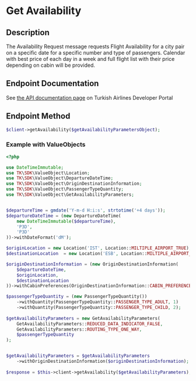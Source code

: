 # Get Availability

## Description

The Availability Request message requests Flight Availability for a city pair on a specific date for a specific number and type of passengers. Calendar with best price of each day in a week and full flight list with their price depending on cabin will be provided. 
## Endpoint Documentation

See [the API documentation page](https://developer.turkishairlines.com/documentation/GetAvailability) on Turkish Airlines Developer Portal

## Endpoint Method
```php
$client->getAvailability($getAvailabilityParametersObject);

```


### Example with ValueObjects
```php
<?php

use DateTimeImmutable;
use TK\SDK\ValueObject\Location;
use TK\SDK\ValueObject\DepartureDateTime;
use TK\SDK\ValueObject\OriginDestinationInformation;
use TK\SDK\ValueObject\PassengerTypeQuantity;
use TK\SDK\ValueObject\GetAvailabilityParameters;


$departureTime = gmdate('Y-m-d H:i:s', strtotime('+4 days'));
$departureDateTime = (new DepartureDateTime(
	new DateTimeImmutable($departureTime),
	'P3D',
	'P3D'
))->withDateFormat('dM');

$originLocation = new Location('IST', Location::MILTIPLE_AIRPORT_TRUE);
$destinationLocation  = new Location('ESB', Location::MILTIPLE_AIRPORT_TRUE);

$originDestinationInformation = (new OriginDestinationInformation(
	$departureDateTime,
	$originLocation,
	$destinationLocation
))->withCabinPreferences(OriginDestinationInformation::CABIN_PREFERENCE_ECONOMY);

$passengerTypeQuantity = (new PassengerTypeQuantity())
	->withQuantity(PassengerTypeQuantity::PASSENGER_TYPE_ADULT, 1)
	->withQuantity(PassengerTypeQuantity::PASSENGER_TYPE_CHILD, 2);
	
$getAvailabilityParameters = new GetAvailabilityParameters(
	GetAvailabilityParameters::REDUCED_DATA_INDICATOR_FALSE,
	GetAvailabilityParameters::ROUTING_TYPE_ONE_WAY,
	$passengerTypeQuantity
);


$getAvailabilityParameters = $getAvailabilityParameters
	->withOriginDestinationInformation($originDestinationInformation);
        
$response = $this->client->getAvailability($getAvailabilityParameters);

```

